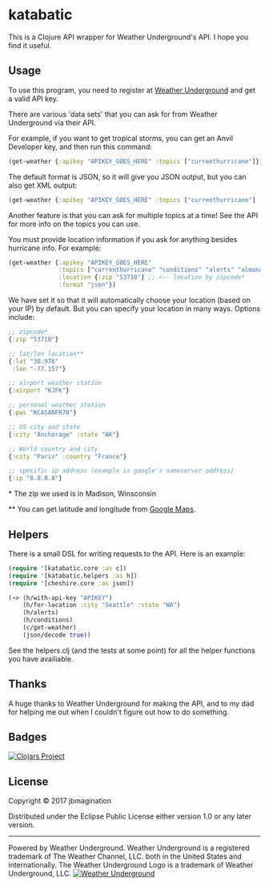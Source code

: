 # katabatic

This is a Clojure API wrapper for Weather Underground's API. I hope you find it useful.

## Usage
To use this program, you need to register at [Weather Underground](https://www.wunderground.com/weather/api/) and get a valid API key.

There are various 'data sets' that you can ask for from Weather Underground via their API.

For example, if you want to get tropical storms, you can get an Anvil Developer key, and then run this command:

```clojure
(get-weather {:apikey "APIKEY_GOES_HERE" :topics ["currenthurricane"]})
```
The default format is JSON, so it will give you JSON output, but you can also get XML output:
```clojure
(get-weather {:apikey "APIKEY_GOES_HERE" :topics ["currenthurricane"] :format "xml"})

```
Another feature is that you can ask for multiple topics at a time! See the API for more info on the topics you can use.

You must provide location information if you ask for anything besides hurricane info. For example:
```clojure
(get-weather {:apikey "APIKEY_GOES_HERE"
              :topics ["currenthurricane" "conditions" "alerts" "almanac"]
              :location {:zip "53718"} ;; <-- location by zipcode*
              :format "json"})
```
We have set it so that it will automatically choose your location (based on your IP) by default. But you can specify your location in many ways. Options include:
```clojure
;; zipcode*
{:zip "53718"}

;; lat/lon location**
{:lat "38.976"
 :lon "-77.157"}

;; airport weather station
{:airport "KJFK"}

;; personal weather station
{:pws "KCASANFR70"}

;; US city and state
{:city "Anchorage" :state "AK"}

;; World country and city
{:city "Paris" :country "France"}

;; specific ip address (example is google's nameserver address)
{:ip "8.8.8.8"}
```
\* The zip we used is in Madison, Winsconsin

\*\* You can get latitude and longitude from [Google Maps](https://google.com/maps).

## Helpers
There is a small DSL for writing requests to the API. Here is an example:
``` clojure
(require '[katabatic.core :as c])
(require '[katabatic.helpers :as h])
(require '[cheshire.core :as json])

(-> (h/with-api-key "APIKEY")
    (h/for-location :city "Seattle" :state "WA")
    (h/alerts)
    (h/conditions)
    (c/get-weather)
    (json/decode true))
```

See the helpers.clj (and the tests at some point) for all the helper functions you have availiable.

## Thanks
A huge thanks to Weather Underground for making the API, and to my dad for helping me out when I couldn't figure out how to do something.

## Badges
[![Clojars Project](https://img.shields.io/clojars/v/katabatic.svg)](https://clojars.org/katabatic)

## License
Copyright © 2017 jbmagination

Distributed under the Eclipse Public License either version 1.0 or any later version.

---

Powered by Weather Underground. Weather Underground is a registered trademark of The Weather Channel, LLC. both in the United States and internationally. The Weather Underground Logo is a trademark of Weather Underground, LLC.
[![Weather Underground](https://www.wunderground.com/logos/images/wundergroundLogo_4c_horz.jpg)](http://wunderground.com)
